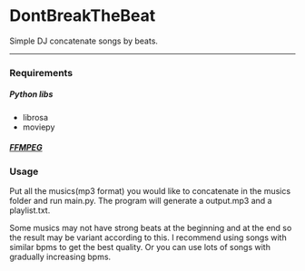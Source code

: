 # DontBreakTheBeat
 Simple DJ concatenate songs by beats.

----

### Requirements

##### Python libs
- librosa
- moviepy

##### [FFMPEG](https://ffmpeg.org/)

### Usage

Put all the musics(mp3 format) you would like to concatenate in the musics folder and run main.py. The program will generate a output.mp3 and a playlist.txt.

Some musics may not have strong beats at the beginning and at the end so the result may be variant according to this. I recommend using songs with similar bpms to get the best quality. Or you can use lots of songs with gradually increasing bpms.
